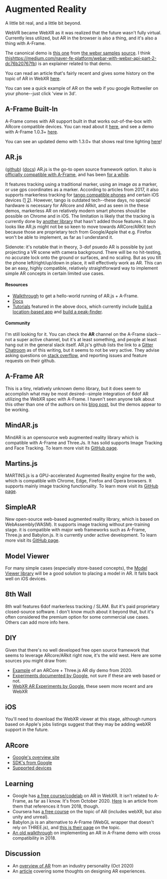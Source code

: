 # Augmented Reality

A little bit real, and a little bit beyond.

WebVR became WebXR as it was realized that the future wasn't fully virtual. Currently less utilized, but AR in the browser is also a thing, and it's also a thing with A-Frame.

The canonical demo is [this one](https://immersive-web.github.io/webxr-samples/immersive-ar-session.html?usePolyfill=0) from [the webxr samples](https://immersive-web.github.io/webxr-samples/) [source](https://github.com/immersive-web/webxr-samples/tree/master). I think [this](/augmented-reality)https://medium.com/naver-fe-platform/webar-with-webxr-api-part-2-dc76b20767fb) is an explainer related to that demo.

You can read an article that's fairly recent and gives some history on the topic of AR in WebXR [here](https://medium.com/naver-fe-platform/webar-with-webxr-api-part-1-e191a2dc7177).

You can see a quick example of AR on the web if you google Rottweiler on your phone--just click 'view in 3d'.
<br/>

<div>
<!-- <img src="/whatsapp_image_2021-02-07_at_01.57.54.jpeg" style="max-height: 600px;" />
<img src="/whatsapp_image_2021-02-07_at_23.30.02.jpeg" style="max-height: 600px;" /> -->
</div>

## A-Frame Built-In

A-Frame comes with AR support built in that works out-of-the-box with ARcore compatible devices. You can read about it [here](https://aframe.io/blog/webxr-ar-module/), and see a demo with A-Frame 1.0.3+ [here](https://glitch.com/edit/#!/xr-spinosaurus).

You can see an updated demo with 1.3.0+ that shows real time lighting [here](https://medium.com/samsung-internet-dev/use-new-augmented-reality-features-with-just-a-few-lines-of-code-with-webxr-and-aframe-c6f3f5789345)!

## AR.js

([github](https://github.com/AR-js-org/AR.js)) ([docs](https://ar-js-org.github.io/AR.js-Docs/))
AR.js is the go-to open source framework option. It also is [officially compatible with A-Frame](https://aframe.io/blog/arjs3/), and has been [for a while](https://aframe.io/blog/arjs/).

It features tracking using a traditional marker, using an image _as_ a marker, or use gps coordinates as a marker. According to articles from 2017, it also supports markerless tracking for [tango compatible phones](<https://en.wikipedia.org/wiki/Tango_(platform)>) and certain iOS devices ([1](https://medium.com/arjs/ar-js-supports-tango-on-a-frame-too-2c098de4df34) [2](https://medium.com/arjs/announcing-tango-support-for-ar-js-373572fec69e)). However, tango is outdated tech--these days, no special hardware is necessary for ARcore and ARkit, and as seen in the these demos, markerless AR on relatively modern smart phones should be possible on Chrome and in iOS. The limitation is likely that the tracking is currently done by [another library](https://github.com/artoolkitx/jsartoolkit5) that hasn't added those features. It also looks like AR.js might not be so keen to move towards ARCore/ARKit tech because those are proprietary tech from Google/Apple that e.g. Firefox won't be able to implement, as far as I understand it.

Sidenote: it's notable that in theory, 3-dof psuedo AR is possible by just projecting a VR scene with camera background. There will be no hit-testing, no accurate lock onto the ground or surfaces, and no scaling. But as you tilt the phone left/right/up/down in place, it will effectively work as AR. This can be an easy, highly compatible, relatively straightforward way to implement simple AR concepts in certain limited use cases.

#### Resources

- [Walkthrough](https://ar-js-org.github.io/AR.js-Docs/#getting-started) to get a hello-world running of AR.js + A-Frame.
- [Docs](https://ar-js-org.github.io/AR.js-Docs/)
- [Tutorials](https://ar-js-org.github.io/AR.js-Docs/#tutorials) featured in the above docs, which currently include [build a location-based app](https://medium.com/chialab-open-source/build-your-location-based-augmented-reality-web-app-c2442e716564) and [build a peak-finder](https://ar-js-org.github.io/AR.js-Docs/location-based-tutorial/).

#### Community

I'm still looking for it. You can check the **AR** channel on the A-Frame slack--not a super active channel, but it's at least something, and people at least hang out in the general slack itself. AR.js's github lists the link to a [Gitter Chatroom](https://gitter.im/AR-js/Lobby) as of this writing, but it seems to not be very active. They advise asking questions on [stack overflow](https://stackoverflow.com/search?q=ar.js), and reporting issues and feature requests on their github.

## A-Frame AR

This is a tiny, relatively unknown demo library, but it does seem to accomplish what may be most desired--simple integration of 6dof AR utilizing the WebXR spec with A-Frame. I haven't seen anyone talk about this other than one of the authors on his [blog post](https://jsantell.com/web-ar-prototypes/), but the demos appear to be working.

## MindAR.js

MindAR is an opensource web augmented reality library which is compatible with A-Frame and Three.Js. It has solid supports Image Tracking and Face Tracking. To learn more visit its [GitHub page](https://github.com/hiukim/mind-ar-js).

## Martins.js

MARTINS.js is a GPU-accelerated Augmented Reality engine for the web, which is compatible with Chrome, Edge, Firefox and Opera browsers. It supports mainly image tracking functionality. To learn more visit its [GitHub page](https://github.com/alemart/martins-js).

## SimpleAR

New open-source web-based augmented reality library, which is based on WebAssembly(WASM). It supports image tracking without pre-training stage. it is compatible with major web frameworks such as A-Frame, Three.js and Babylon.js. It is currently under active development. To learn more visit its [GitHub page](https://github.com/akbartus/Simple-AR).

## Model Viewer

For many simple cases (especially store-based concepts), the [Model Viewer library](https://modelviewer.dev/docs/#augmentedreality-attributes) will be a good solution to placing a model in AR. It falls back well on iOS devices.

## 8th Wall

8th wall features 6dof markerless tracking / SLAM. But it's paid proprietary closed-source software. I don't know much about it beyond that, but it's often considered the premium option for some commercial use cases. Others can add more info here.

## DIY

Given that there's no well developed free open source framework that seems to leverage ARcore/ARkit right now, it's the wild west. Here are some sources you might draw from:

- [Example](https://github.com/boehm-e/webxr_threejs_AR) of an ARCore + Three.js AR diy demo from 2020.
- [Experiments documented by Google](https://experiments.withgoogle.com/collection/ar), not sure if these are web based or not.
- [WebXR AR Experiments by Google](https://blog.google/products/google-ar-vr/webxr-experiments/), these seem more recent and are WebXR

## iOS

You'll need to download the WebXR viewer at this stage, although rumors based on Apple's jobs listings suggest that they may be adding webXR support in the future.

## ARcore

- [Google's overview site](https://arvr.google.com/ar/)
- [SDK's from Google](https://developers.google.com/ar)
- [Supported devices](https://developers.google.com/ar/discover/supported-devices)

## Learning

- Google has [a free course/codelab](https://codelabs.developers.google.com/codelabs/ar-with-webxr#0) on AR in WebXR. It isn't related to A-Frame, as far as I know. It's from October 2020. [Here](https://developers.google.com/web/updates/2018/06/ar-for-the-web) is an article from them that references it from 2018, though.
- Coursera has [a free course](<](https://www.coursera.org/lecture/develop-augmented-virtual-mixed-extended-reality-applications-webxr-unity-unreal/marker-less-ar-with-webxr-viG8C)>) on the topic of AR (includes webXR, but also unity and unreal).
- Babylon.js is an alternative to A-Frame (WebGL wrapper that doesn't rely on THREE.js), and [this is their page](https://doc.babylonjs.com/divingDeeper/webXR/webXRARFeatures) on the topic.
- [An old walkthrough](https://urish.medium.com/web-powered-augmented-reality-a-hands-on-tutorial-9e6a882e323e) on implementing an AR in A-Frame demo with cross compatibility in 2018.

## Discussion

- An [overview of AR](https://www.marxentlabs.com/what-is-markerless-augmented-reality-dead-reckoning/) from an industry personality (Oct 2020)
- An [article](https://hacks.mozilla.org/2019/01/augmented-reality-and-the-browser%E2%80%8A-%E2%80%8Aan-app-experiment/) covering some thoughts on designing AR experiences.
